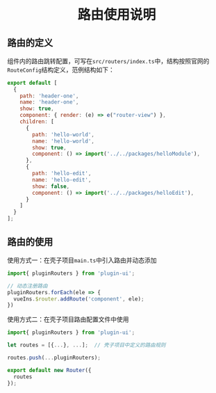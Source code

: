 
<h1 style="font-size: 30px;text-align: center">路由使用说明</h1>

## 路由的定义

组件内的路由跳转配置，可写在`src/routers/index.ts`中，结构按照官网的`RouteConfig`结构定义，范例结构如下：

```javascript
export default [
  {
    path: 'header-one',
    name: 'header-one',
    show: true,
    component: { render: (e) => e("router-view") },
    children: [
      {
        path: 'hello-world',
        name: 'hello-world',
        show: true,
        component: () => import('../../packages/helloModule'),
      },
      {
        path: 'hello-edit',
        name: 'hello-edit',
        show: false,
        component: () => import('../../packages/helloEdit'),
      }
    ]
  }
];
```

## 路由的使用

使用方式一：在壳子项目`main.ts`中引入路由并动态添加
```javascript
import{ pluginRouters } from 'plugin-ui';

// 动态注册路由
pluginRouters.forEach(ele => {
  vueIns.$router.addRoute('component', ele);
})
```

使用方式二：在壳子项目路由配置文件中使用
```javascript
import{ pluginRouters } from 'plugin-ui';

let routes = [{...}, ...];  // 壳子项目中定义的路由规则

routes.push(...pluginRouters);

export default new Router({
  routes
});

```